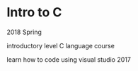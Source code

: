 # Intro to C

2018 Spring

introductory level C language course

learn how to code using visual studio 2017
